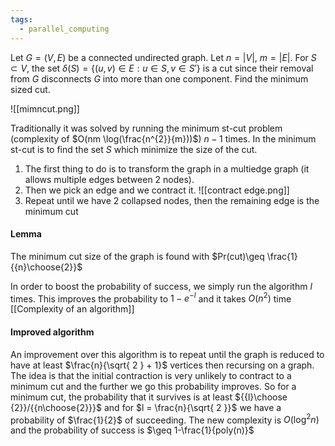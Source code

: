 ```yaml
---
tags:
  - parallel_computing
---
```

Let $G = (V,E)$ be a connected undirected graph. Let $n = |V|$, $m = |E|$. For $S \subset V$, the set $\delta(S) = \{ (u,v) \in E : u \in S, v \in S' \}$ is a cut since their removal from $G$ disconnects $G$ into more than one component. Find the minimum sized cut.

![[mimncut.png]]

Traditionally it was solved by running the minimum st-cut problem (complexity of $O(nm \log(\frac{n^{2}}{m}))$) $n-1$ times. In the minimum st-cut is to find the set $S$ which minimize the size of the cut.

1) The first thing to do is to transform the graph in a multiedge graph (it allows multiple edges between 2 nodes).
2) Then we pick an edge and we contract it.
![[contract edge.png]]
3) Repeat until we have 2 collapsed nodes, then the remaining edge is the minimum cut
#### Lemma

The minimum cut size of the graph is found with $Pr(cut)\geq \frac{1}{{n}\choose{2}}$

In order to boost the probability of success, we simply run the algorithm $l$ times. This improves the probability to $1 - e^{-l}$  and it takes $O(n^{2})$ time [[Complexity of an algorithm]]

#### Improved algorithm

An improvement over this algorithm is to repeat until the graph is reduced to have at least $\frac{n}{\sqrt{ 2 } + 1}$ vertices then recursing on a graph. The idea is that the initial contraction is very unlikely to contract to a minimum cut and the further we go this probability improves. So for a minimum cut, the probability that it survives is at least ${{l}\choose {2}}/{{n\choose{2}}}$ and for $l = \frac{n}{\sqrt{ 2 }}$ we have a probability of $\frac{1}{2}$ of succeeding. The new complexity is $O(\log^{2}n)$ and the probability of success is $\geq 1-\frac{1}{poly(n)}$